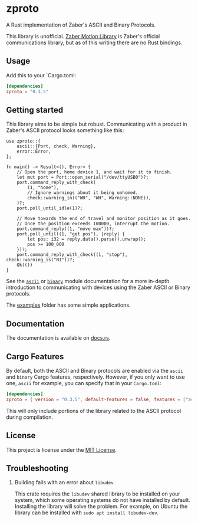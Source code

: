 # zproto

A Rust implementation of Zaber's ASCII and Binary Protocols.

This library is unofficial. [Zaber Motion Library](https://www.zaber.com/software)
is Zaber's official communications library, but as of this writing there are no Rust bindings.

## Usage

Add this to your `Cargo.toml:

```toml
[dependencies]
zproto = "0.3.5"
```

## Getting started

This library aims to be simple but robust. Communicating with a product in Zaber's
ASCII protocol looks something like this:

```rust,no_run
use zproto::{
    ascii::{Port, check, Warning},
    error::Error,
};

fn main() -> Result<(), Error> {
    // Open the port, home device 1, and wait for it to finish.
    let mut port = Port::open_serial("/dev/ttyUSB0")?;
    port.command_reply_with_check(
        (1, "home"),
        // Ignore warnings about it being unhomed.
        check::warning_in(("WR", "WH", Warning::NONE)),
    )?;
    port.poll_until_idle(1)?;

    // Move towards the end of travel and monitor position as it goes.
    // Once the position exceeds 100000, interrupt the motion.
    port.command_reply((1, "move max"))?;
    port.poll_until((1, "get pos"), |reply| {
        let pos: i32 = reply.data().parse().unwrap();
        pos >= 100_000
    })?;
    port.command_reply_with_check((1, "stop"), check::warning_is("NI"))?;
    Ok(())
}
```

See the [`ascii`](https://docs.rs/zproto/latest/zproto/ascii) or
[`binary`](https://docs.rs/zproto/latest/zproto/binary) module documentation for
a more in-depth introduction to communicating with devices using the Zaber ASCII
or Binary protocols.

The [examples](examples) folder has some simple applications.

## Documentation

The documentation is available on [docs.rs](https://docs.rs/zproto).

## Cargo Features

By default, both the ASCII and Binary protocols are enabled via the `ascii` and
`binary` Cargo features, respectively. However, if you only want to use one,
`ascii` for example, you can specify that in your `Cargo.toml`:

```toml
[dependencies]
zproto = { version = "0.3.5", default-features = false, features = ["ascii"] }
```

This will only include portions of the library related to the ASCII protocol
during compilation.

## License

This project is license under the [MIT License](LICENSE).

## Troubleshooting

1. Building fails with an error about `libudev`

    This crate requires the `libudev` shared library to be installed on your system, which some operating systems do not have installed by default.
    Installing the library will solve the problem.
    For example, on Ubuntu the library can be installed with `sudo apt install libudev-dev`.
